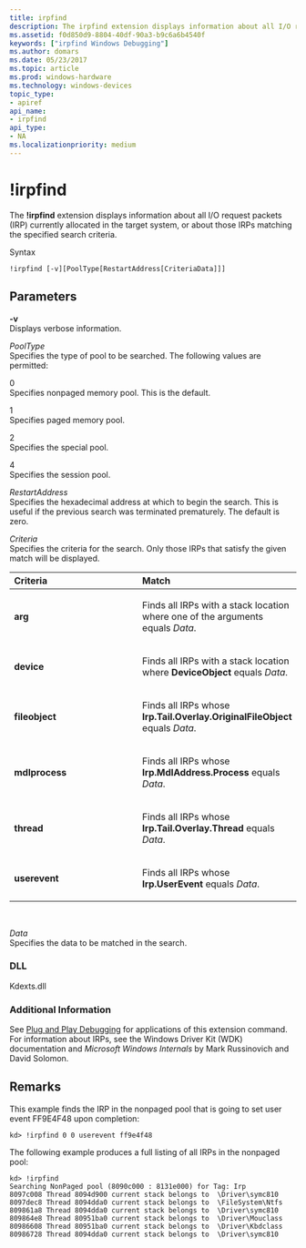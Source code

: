```yaml
---
title: irpfind
description: The irpfind extension displays information about all I/O request packets (IRP) currently allocated in the target system, or about those IRPs matching the specified search criteria.
ms.assetid: f0d850d9-8804-40df-90a3-b9c6a6b4540f
keywords: ["irpfind Windows Debugging"]
ms.author: domars
ms.date: 05/23/2017
ms.topic: article
ms.prod: windows-hardware
ms.technology: windows-devices
topic_type:
- apiref
api_name:
- irpfind
api_type:
- NA
ms.localizationpriority: medium
---
```


# !irpfind


The **!irpfind** extension displays information about all I/O request packets (IRP) currently allocated in the target system, or about those IRPs matching the specified search criteria.

Syntax

```dbgcmd
!irpfind [-v][PoolType[RestartAddress[CriteriaData]]]
```

## <span id="ddk__irpfind_dbg"></span><span id="DDK__IRPFIND_DBG"></span>Parameters


<span id="_______-v______"></span><span id="_______-V______"></span> **-v**   
Displays verbose information.

<span id="_______PoolType______"></span><span id="_______pooltype______"></span><span id="_______POOLTYPE______"></span> *PoolType*   
Specifies the type of pool to be searched. The following values are permitted:

<span id="0"></span>0  
Specifies nonpaged memory pool. This is the default.

<span id="1"></span>1  
Specifies paged memory pool.

<span id="2"></span>2  
Specifies the special pool.

<span id="4"></span>4  
Specifies the session pool.

<span id="_______RestartAddress______"></span><span id="_______restartaddress______"></span><span id="_______RESTARTADDRESS______"></span> *RestartAddress*   
Specifies the hexadecimal address at which to begin the search. This is useful if the previous search was terminated prematurely. The default is zero.

<span id="_______Criteria______"></span><span id="_______criteria______"></span><span id="_______CRITERIA______"></span> *Criteria*   
Specifies the criteria for the search. Only those IRPs that satisfy the given match will be displayed.

<table>
<colgroup>
<col width="50%" />
<col width="50%" />
</colgroup>
<thead>
<tr class="header">
<th align="left">Criteria</th>
<th align="left">Match</th>
</tr>
</thead>
<tbody>
<tr class="odd">
<td align="left"><p><strong>arg</strong></p></td>
<td align="left"><p>Finds all IRPs with a stack location where one of the arguments equals <em>Data</em>.</p></td>
</tr>
<tr class="even">
<td align="left"><p><strong>device</strong></p></td>
<td align="left"><p>Finds all IRPs with a stack location where <strong>DeviceObject</strong> equals <em>Data</em>.</p></td>
</tr>
<tr class="odd">
<td align="left"><p><strong>fileobject</strong></p></td>
<td align="left"><p>Finds all IRPs whose <strong>Irp.Tail.Overlay.OriginalFileObject</strong> equals <em>Data</em>.</p></td>
</tr>
<tr class="even">
<td align="left"><p><strong>mdlprocess</strong></p></td>
<td align="left"><p>Finds all IRPs whose <strong>Irp.MdlAddress.Process</strong> equals <em>Data</em>.</p></td>
</tr>
<tr class="odd">
<td align="left"><p><strong>thread</strong></p></td>
<td align="left"><p>Finds all IRPs whose <strong>Irp.Tail.Overlay.Thread</strong> equals <em>Data</em>.</p></td>
</tr>
<tr class="even">
<td align="left"><p><strong>userevent</strong></p></td>
<td align="left"><p>Finds all IRPs whose <strong>Irp.UserEvent</strong> equals <em>Data</em>.</p></td>
</tr>
</tbody>
</table>

 

<span id="_______Data______"></span><span id="_______data______"></span><span id="_______DATA______"></span> *Data*   
Specifies the data to be matched in the search.

### <span id="DLL"></span><span id="dll"></span>DLL

Kdexts.dll

### <span id="Additional_Information"></span><span id="additional_information"></span><span id="ADDITIONAL_INFORMATION"></span>Additional Information

See [Plug and Play Debugging](plug-and-play-debugging.md) for applications of this extension command. For information about IRPs, see the Windows Driver Kit (WDK) documentation and *Microsoft Windows Internals* by Mark Russinovich and David Solomon.

Remarks
-------

This example finds the IRP in the nonpaged pool that is going to set user event FF9E4F48 upon completion:

```dbgcmd
kd> !irpfind 0 0 userevent ff9e4f48
```

The following example produces a full listing of all IRPs in the nonpaged pool:

```dbgcmd
kd> !irpfind
Searching NonPaged pool (8090c000 : 8131e000) for Tag: Irp
8097c008 Thread 8094d900 current stack belongs to  \Driver\symc810
8097dec8 Thread 8094dda0 current stack belongs to  \FileSystem\Ntfs
809861a8 Thread 8094dda0 current stack belongs to  \Driver\symc810
809864e8 Thread 80951ba0 current stack belongs to  \Driver\Mouclass
80986608 Thread 80951ba0 current stack belongs to  \Driver\Kbdclass
80986728 Thread 8094dda0 current stack belongs to  \Driver\symc810
```

 

 





